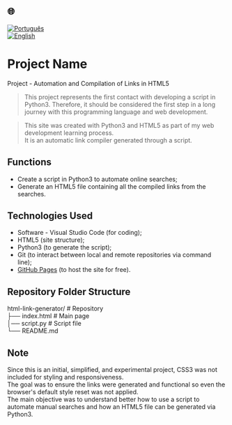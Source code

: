 ## 🌐
[![Português](https://img.shields.io/badge/-Português-green)](README.md)  
[![English](https://img.shields.io/badge/-English-blue)](README_en.md)

# Project Name

Project - Automation and Compilation of Links in HTML5

> This project represents the first contact with developing a script in Python3. Therefore, it should be considered the first step in a long journey with this programming language and web development.

> This site was created with Python3 and HTML5 as part of my web development learning process.  
> It is an automatic link compiler generated through a script.

## Functions

- Create a script in Python3 to automate online searches;
- Generate an HTML5 file containing all the compiled links from the searches.

## Technologies Used

- Software - Visual Studio Code (for coding);
- HTML5 (site structure);
- Python3 (to generate the script);
- Git (to interact between local and remote repositories via command line);
- [GitHub Pages](https://pages.github.com/) (to host the site for free).

## Repository Folder Structure

html-link-generator/          # Repository  
├── index.html                # Main page  
│── script.py                 # Script file  
└── README.md

## Note

Since this is an initial, simplified, and experimental project, CSS3 was not included for styling and responsiveness.  
The goal was to ensure the links were generated and functional so even the browser's default style reset was not applied.  
The main objective was to understand better how to use a script to automate manual searches and how an HTML5 file can be generated via Python3.
